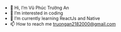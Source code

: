 - 👋 Hi, I’m Vũ Phúc Trường An
- 👀 I’m interested in coding
- 🌱 I’m currently learning ReactJs and Native
- 📫 How to reach me truongan2182000@gmail.com

